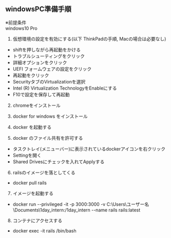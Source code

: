 ## windowsPC準備手順

※前提条件  
windows10 Pro

1. 仮想環境の設定を有効にする(以下 ThinkPadの手順, Macの場合は必要なし)
 - shiftを押しながら再起動をかける
 - トラブルシューティングをクリック
 - 詳細オプションをクリック
 - UEFI フォームウェアの設定をクリック
 - 再起動をクリック
 - SecurityタブのVirtualizationを選択
 - Intel (R) Virtualization TechnologyをEnableにする
 - F10で設定を保存して再起動  

2. chromeをインストール

3. docker for windows をインストール

4. docker を起動する

5. docker のファイル共有を許可する
 - タスクトレイ(メニューバー)に表示されているdockerアイコンを右クリック
 - Settingを開く
 - Shared Drivesにチェックを入れてApplyする

6. railsのイメージを落としてくる
 - docker pull rails

7. イメージを起動する
 - docker run --privileged -it -p 3000:3000 -v C:\Users\ユーザー名\Documents\1day_intern:/1day_intern --name rails rails:latest

8. コンテナにアクセスする
 - docker exec -it rails /bin/bash
